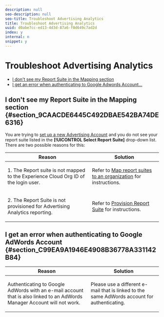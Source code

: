```yaml
---
description: null
seo-description: null
seo-title: Troubleshoot Advertising Analytics
title: Troubleshoot Advertising Analytics
uuid: d0abe7cc-ed13-4d3d-87a6-f0d649c7ad2d
index: y
internal: n
snippet: y
---
```


# Troubleshoot Advertising Analytics

* [I don't see my Report Suite in the Mapping section](../../../integrate/c-advertising-analytics/c-adanalytics-workflow/aa-troubleshooting.md#section_9CAACDE6445C492DBAE542BA74DE6316) 
* [I get an error when authenticating to Google Adwords Account...](../../../integrate/c-advertising-analytics/c-adanalytics-workflow/aa-troubleshooting.md#section_C99EA9A1946E4908B36778A331142B84)

## I don't see my Report Suite in the Mapping section {#section_9CAACDE6445C492DBAE542BA74DE6316}

You are trying to [set up a new Advertising Account](../../../integrate/c-advertising-analytics/c-adanalytics-workflow/aa-create-ad-account.md#concept_1958E8C15C334E8B9DC510EC8D5DCA7C) and you do not see your report suite listed in the **[!UICONTROL Select Report Suite]** drop-down list. There are two possible reasons for this: 

<table id="table_271D7E817B4C44818717A47C3223E592"> 
 <thead> 
  <tr> 
   <th colname="col1" class="entry"> Reason </th> 
   <th colname="col2" class="entry"> Solution </th> 
  </tr>
 </thead>
 <tbody> 
  <tr> 
   <td colname="col1"> <p>1. The Report suite is not mapped to the Experience Cloud Org ID of the login user. </p> </td> 
   <td colname="col2"> <p>Refer to <a href="https://marketing.adobe.com/resources/help/en_US/mcloud/map-report-suite.html" format="html" scope="external"> Map report suites to an organization</a> for instructions. </p> </td> 
  </tr> 
  <tr> 
   <td colname="col1"> <p>2. The Report Suite is not provisioned for Advertising Analytics reporting. </p> </td> 
   <td colname="col2"> <p>Refer to <a href="../../../integrate/c-advertising-analytics/c-adanalytics-workflow/aa-provision-rs.md#concept_BE491B2A2CAE4D818C218033B985A0FB" format="dita" scope="local"> Provision Report Suite</a> for instructions. </p> </td> 
  </tr> 
 </tbody> 
</table>

## I get an error when authenticating to Google AdWords Account {#section_C99EA9A1946E4908B36778A331142B84}

<table id="table_F1C1192BF40C43CE8600B1BB417A7269"> 
 <thead> 
  <tr> 
   <th colname="col1" class="entry"> Reason </th> 
   <th colname="col2" class="entry"> Solution </th> 
  </tr>
 </thead>
 <tbody> 
  <tr> 
   <td colname="col1"> <p>Authenticating to Google AdWords with an e-mail account that is also linked to an AdWords Manager Account will not work. </p> </td> 
   <td colname="col2"> <p>Please use a different e-mail that is linked to the same AdWords account for authenticating. </p> </td> 
  </tr> 
 </tbody> 
</table>

